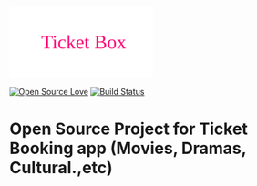 <img src="/images/Logo.jpg" style="width: 50%" alt="ticket box logo" />
 
[![Open Source Love](https://badges.frapsoft.com/os/v1/open-source.svg?v=103)](https://github.com/ellerbrock/open-source-badges/)
[![Build Status](https://api.travis-ci.org/vengatesanns/movie-ticket-booking-app.svg?branch=master)](https://travis-ci.org/github/vengatesanns/movie-ticket-booking-app)

# Open Source Project for Ticket Booking app (Movies, Dramas, Cultural.,etc)  

